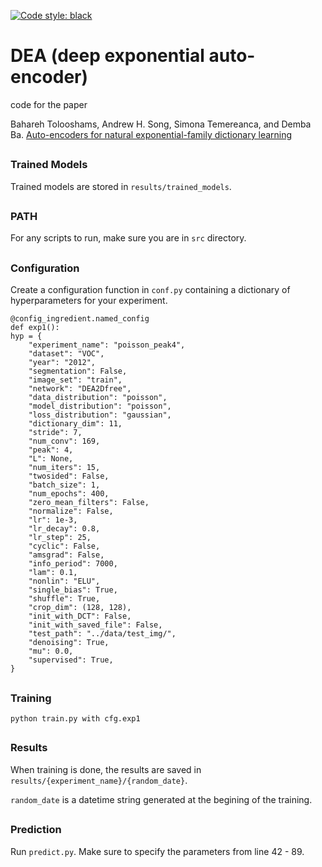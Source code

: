[![Code style: black](https://img.shields.io/badge/code%20style-black-000000.svg)](https://github.com/ambv/black)

# DEA (deep exponential auto-encoder)

code for the paper

Bahareh Tolooshams, Andrew H. Song, Simona Temereanca, and Demba Ba. [Auto-encoders for natural exponential-family dictionary learning](https://arxiv.org/abs/1907.03211)

##
### Trained Models

Trained models are stored in `results/trained_models`.

##
### PATH

For any scripts to run, make sure you are in `src` directory.

##
### Configuration


Create a configuration function in `conf.py` containing a dictionary of hyperparameters for your experiment.

```
@config_ingredient.named_config
def exp1():
hyp = {
    "experiment_name": "poisson_peak4",
    "dataset": "VOC",
    "year": "2012",
    "segmentation": False,
    "image_set": "train",
    "network": "DEA2Dfree",
    "data_distribution": "poisson",
    "model_distribution": "poisson",
    "loss_distribution": "gaussian",
    "dictionary_dim": 11,
    "stride": 7,
    "num_conv": 169,
    "peak": 4,
    "L": None,
    "num_iters": 15,
    "twosided": False,
    "batch_size": 1,
    "num_epochs": 400,
    "zero_mean_filters": False,
    "normalize": False,
    "lr": 1e-3,
    "lr_decay": 0.8,
    "lr_step": 25,
    "cyclic": False,
    "amsgrad": False,
    "info_period": 7000,
    "lam": 0.1,
    "nonlin": "ELU",
    "single_bias": True,
    "shuffle": True,
    "crop_dim": (128, 128),
    "init_with_DCT": False,
    "init_with_saved_file": False,
    "test_path": "../data/test_img/",
    "denoising": True,
    "mu": 0.0,
    "supervised": True,
}
```

##
### Training

`python train.py with cfg.exp1`

##
### Results

When training is done, the results are saved in `results/{experiment_name}/{random_date}`.

`random_date` is a datetime string generated at the begining of the training.

##
### Prediction

Run `predict.py`. Make sure to specify the parameters from line 42 - 89.

